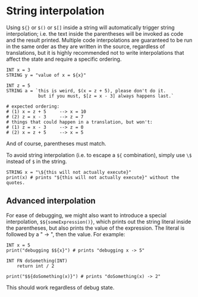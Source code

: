 # String interpolation

Using `${}` or `$()` or `$[]` inside a string will automatically
trigger string interpolation; i.e. the text inside the parentheses
will be invoked as code and the result printed.  Multiple code
interpolations are guaranteed to be run in the same order as they
are written in the source, regardless of translations, but it is
highly recommended not to write interpolations that affect the 
state and require a specific ordering.

```
INT x = 3
STRING y = "value of x = ${x}"

INT z = 5
STRING a = `this is weird, $(x = z + 5), please don't do it.
            but if you must, $[z = x - 3] always happens last.`

# expected ordering:
# (1) x = z + 5     --> x = 10
# (2) z = x - 3     --> z = 7
# things that could happen in a translation, but won't:
# (1) z = x - 3     --> z = 0
# (2) x = z + 5     --> x = 5
```

And of course, parentheses must match.

To avoid string interpolation (i.e. to escape a `${` combination),
simply use `\$` instead of `$` in the string.

```
STRING x = "\${this will not actually execute}"
print(x) # prints "${this will not actually execute}" without the quotes.
```

## Advanced interpolation

For ease of debugging, we might also want to introduce a special
interpolation, `$${someExpression()}`, which prints out the string
literal inside the parentheses, but also prints the value of the
expression.  The literal is followed by a " -> ", then the value.
For example:

```
INT x = 5
print("debugging $${x}") # prints "debugging x -> 5"

INT FN doSomething(INT)
    return int / 2

print("$${doSomething(x)}") # prints "doSomething(x) -> 2"
```

This should work regardless of debug state.
